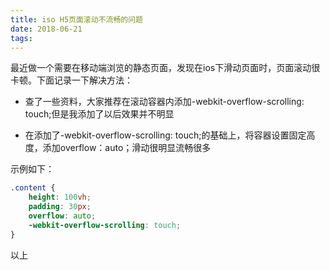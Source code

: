 ```yaml
---
title: iso H5页面滚动不流畅的问题
date: 2018-06-21
tags: 
---
```


最近做一个需要在移动端浏览的静态页面，发现在ios下滑动页面时，页面滚动很卡顿。下面记录一下解决方法：

- 查了一些资料，大家推荐在滚动容器内添加-webkit-overflow-scrolling: touch;但是我添加了以后效果并不明显

- 在添加了-webkit-overflow-scrolling: touch;的基础上，将容器设置固定高度，添加overflow：auto；滑动很明显流畅很多

示例如下：

```css
.content {
    height: 100vh;
    padding: 30px;
    overflow: auto;
    -webkit-overflow-scrolling: touch;
}
```

以上
